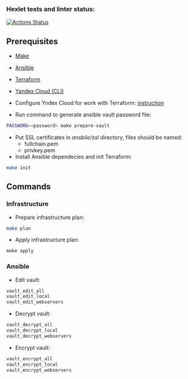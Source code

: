 ### Hexlet tests and linter status:
[![Actions Status](https://github.com/sdorodniy/devops-for-programmers-project-77/workflows/hexlet-check/badge.svg)](https://github.com/sdorodniy/devops-for-programmers-project-77/actions)

## Prerequisites

* [Make](https://www.gnu.org/software/make/manual/make.html)
* [Ansible](https://docs.ansible.com/ansible/latest/installation_guide/intro_installation.html)
* [Terraform](https://developer.hashicorp.com/terraform/downloads?product_intent=terraform)
* [Yandex Cloud (CLI)](https://cloud.yandex.ru/docs/cli/quickstart#install)

* Configure Yndex Cloud for work with Terraform: [instruction](https://cloud.yandex.ru/docs/tutorials/infrastructure-management/terraform-quickstart)
* Run command to generate ansible vault password file:
```bash
PASSWORD=<password> make prepare-vault
```
* Put SSL certificates in _ansbile/ssl_ directory, files should be named:
    * fullchain.pem
    * privkey.pem
* Install Ansible dependecies and init Terraform:
```bash
make init
```

## Commands

### Infrastructure

* Prepare infrastructure plan:
```bash
make plan
```
* Apply infrastructure plan:
```bash
meke apply
```

### Ansible

* Edit vault:
```bash
vault_edit_all
vault_edit_local
vault_edit_webservers
```
* Decrypt vault:
```bash
vault_decrypt_all
vault_decrypt_local
vault_decrypt_webservers
```
* Encrypt vault:
```bash
vault_encrypt_all
vault_encrypt_local
vault_encrypt_webservers
```